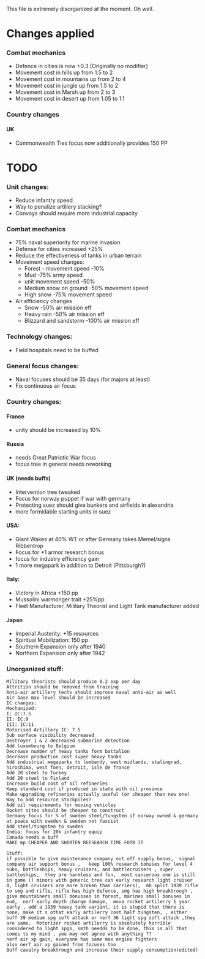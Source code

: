 This file is extremely disorganized at the moment. Oh well.

# Changes applied

### Combat mechanics
* Defence in cities is now +0.3 (Originally no modifier)
* Movement cost in hills up from 1.5 to 2
* Movement cost in mountains up from 2 to 4
* Movement cost in jungle up from 1.5 to 2
* Movement cost in Marsh up from 2 to 3
* Movement cost in desert up from 1.05 to 1.1

### Country changes

#### UK
* Commonwealth Ties focus now additionally provides 150 PP

# TODO

### Unit changes:
* Reduce infantry speed
* Way to penalize artillery stacking?
* Convoys should require more industrial capacity

### Combat mechanics
* 75% naval superiority for marine invasion
* Defense for cities increased +25%
* Reduce the effectiveness of tanks in urban terrain
* Movement speed changes:
	* Forest - movement speed -10%
	* Mud -75% army speed
	* unit movement speed -50%
	* Medium snow on ground -50% movement speed
	* High snow -75% movement speed
* Air efficiency changes
	* Snow -50% air mission eff
	* Heavy rain -50% air mission eff
	* Blizzard and sandstorm -100% air mission eff

### Technology changes:
* Field hospitals need to be buffed

### General focus changes:
* Naval focuses should be 35 days (for majors at least)
* Fix continuous air focus

### Country changes:
#### France
* unity should be increased by 10%
#### Russia
* needs Great Patriotic War focus
* focus tree in general needs reworking
#### UK (needs buffs)
* Intervention tree tweaked
* Focus for norway puppet if war with germany
* Protecting suez should give bunkers and airfields in alexandria
* more formidable starting units in suez
#### USA: 
* Giant Wakes at 40% WT or after Germany takes Memel/signs Ribbentrop
* Focus for +1 armor research bonus
* focus for industry efficiency gain
* 1 more megapark in addition to Detroit (Pittsburgh?)
#### Italy:
* Victory in Africa +150 pp
* Mussolini warmonger trait +25%pp
* Fleet Manufacturer, Military Theorist and Light Tank manufacturer added
#### Japan
* Imperial Austerity: +15 resources
* Spiritual Mobilization: 150 pp
* Southern Expansion only after 1940
* Northern Expansion only after 1942


### Unorganized stuff:
```Training troops should not produce exp
Military theorists should produce 0.2 exp per day
Attrition should be removed from training
Anti-air artillery techs should improve naval anti-air as well
Air base max level should be increased
IC changes: 
Mechanized:
I: IC:7.5
II: IC:9
III: IC:11
Motorised Artillery IC: 7.5
Sub surface visibility decreased
Destroyer 1 & 2 decreased submarine detection
Add luxembourg to Belgium
Decrease number of heavy tanks form battalion
Decrease production cost super heavy tanks
Add industrial megaparks to lombardy, west midlands, stalingrad, hiroshima, west foen, detroit, isle de france
Add 20 steel to Turkey
Add 20 steel to Finland
Increase build cost of oil refineries
Keep standard cost if produced in state with oil province
Make upgrading refineries actually useful (or cheaper than new one)
Way to add resource stockpiles?
Add oil requirements for moving vehicles
Rocket sites should be cheaper to construct
Germany focus for % of sweden steel/tungsten if norway owned & germany at peace with sweden & sweden not fascist
Add steel/tungsten to sweden
India: focus for 20k infantry equip
Canada needs a buff
MAKE mp CHEAPER AND SHORTEN REESEARCH TIME FOTR IT

Stuff:
if possible to give maintenance company out off supply bonus,  signal company air support bonus ,   keep 100% research bonuses for level 4 subs, battleships, heavy cruisers, and battlecruisers , super battleships,  they are harmless and fun,  most cancerous one is still in game (( minors with generic tree can early research light cruiser 4, light cruisers are more broken than carriers),  mb split 1939 rifle to smg and rifle, rifle has high defence, smg has high breaktrough , give mountainers small bonusses in forest, marines small bonuses in mud,  nerf early depth charge damage,  move rocket artilerry 1 year early , add a 1939 heavy tank variant, it is stupid that there is none, make it s othat early artilerry cost half tungsten, , either buff 39 medium spg soft attack or nerf 36 light spg soft attack ,they are same,  Motorizer rocket artilerry is absolutely horrible considered to light spgs, smth needds to be done, this is all that comes to my mind , you may not agree with anything ??
nerf air xp gain, everyone has same max engine fighters
also nerf air xp gained from focuses too
Buff cavalry breaktrough and increase their supply consumption(edited)
